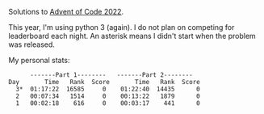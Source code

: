 Solutions to [Advent of Code 2022](https://adventofcode.com/2022).

This year, I'm using python 3 (again). I do not plan on competing for leaderboard each night. An asterisk means I didn't start when the problem was released.

My personal stats:

```
      -------Part 1--------   -------Part 2--------
Day       Time   Rank  Score       Time   Rank  Score
  3*  01:17:22  16585     0    01:22:40  14435      0
  2   00:07:34   1514     0    00:13:22   1879      0
  1   00:02:18    616     0    00:03:17    441      0
```
